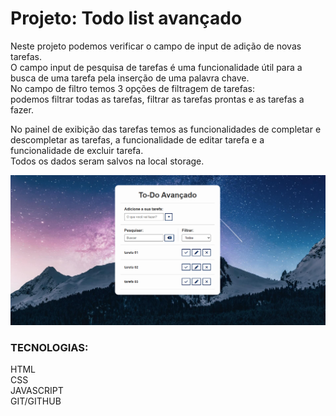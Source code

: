 # Projeto: Todo list avançado

Neste projeto podemos verificar o campo de input de adição de novas tarefas.<br> 
O campo input de pesquisa de tarefas é uma funcionalidade útil para a busca de uma tarefa pela inserção de uma palavra chave.<br>
No campo de filtro temos 3 opções de filtragem de tarefas: <br>
podemos filtrar todas as tarefas, filtrar as tarefas prontas e as tarefas a fazer.

No painel de exibição das tarefas temos as funcionalidades de completar e descompletar as tarefas, a funcionalidade de editar tarefa e a funcionalidade de excluir tarefa.<br>
Todos os dados seram salvos na local storage.

<img src="./img/todolist.png" alt="imagem todo list"><br>

### TECNOLOGIAS:
HTML<br>
CSS<br>
JAVASCRIPT<br>
GIT/GITHUB<br>


